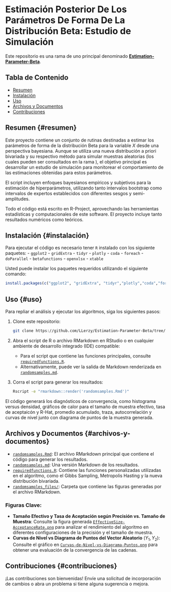 # Estimación Posterior De Los Parámetros De Forma De La Distribución Beta: Estudio de Simulación

Este repositorio es una rama de uno principal denominado [**Estimation-Parameter-Beta**](https://github.com/LLerzy/Estimation-Parameter-Beta).

## Tabla de Contenido

-   [Resumen](#resumen)
-   [Instalación](#instalación)
-   [Uso](#uso)
-   [Archivos y Documentos](#archivos-y-documentos)
-   [Contribuciones](#contribuciones)

## Resumen {#resumen}

Este proyecto contiene un conjunto de rutinas destinadas a estimar los parámetros de forma de la distribución Beta para la variable $X$ desde una perspectiva bayesiana. Aunque se utiliza una nueva distribución a priori bivariada y su respectivo método para simular muestras aleatorias (los cuales pueden ser consultados en la rama ), el objetivo principal es desarrollar un estudio de simulación para monitorear el comportamiento de las estimaciones obtenidas para estos parámetros.

El script incluyen enfoques bayesianos empíricos y subjetivos para la estimación de hiperparámetros, utilizando tanto intervalos bootstrap como intervalos de expertos establecidos con diferentes sesgos y semi-amplitudes.

Todo el código está escrito en R-Project, aprovechando las herramientas estadísticas y computacionales de este software. El proyecto incluye tanto resultados numéricos como teóricos.

## Instalación {#instalación}

Para ejecutar el código es necesario tener `R` instalado con los siguiente paquetes: - `ggplot2` - `gridExtra` - `tidyr` - `plotly` - `coda` - `foreach` - `doParallel` - `betafunctions` - `openxlsx` - `xtable`

Usted puede instalar los paquetes requeridos utilizando el siguiente comando:

``` r
install.packages(c("ggplot2", "gridExtra", "tidyr","plotly","coda","foreach","doParallel","betafunctions","openxlsx","xtable"))
```

## Uso {#uso}

Para repliar el análisis y ejecutar los algoritmos, siga los siguientes pasos:

1.  Clone este repositorio:

    ``` bash
    git clone https://github.com/LLerzy/Estimation-Parameter-Beta/tree/Algorithm-Sim-Samples.git
    ```

2.  Abra el script de R o archivo RMarkdown en RStudio o en cualquier ambiente de desarrollo integrado (IDE) compatible:

    -   Para el script que contiene las funciones principales, consulte [`requiredfunctions.R`](https://github.com/LLerzy/Estimation-Parameter-Beta/blob/Algorithm-Sim-Samples/requiredfunctions.R).
    -   Alternativamente, puede ver la salida de Markdown renderizada en [`randomsamples.md`](https://github.com/LLerzy/Estimation-Parameter-Beta/blob/Algorithm-Sim-Samples/randomsamples.md).

3.  Corra el script para generar los resultados:

    ``` bash
    Rscript -e "rmarkdown::render('randomsamples.Rmd')"
    ```

El código generará los diagnósticos de convergencia, como histograma versus densidad, gráficos de calor para el tamaño de muestra efectivo, tasa de aceptaicón y R-Hat, promedio acumulado, traza, autocorrelación y curvas de nivel junto con diagrama de puntos de la muestra generada.

## Archivos y Documentos {#archivos-y-documentos}

-   [`randomsamples.Rmd`](randomsamples.Rmd): El archivo RMarkdown principal que contiene el código para generar los resultados.
-   [`randomsamples.md`](randomsamples.md): Una versión Markdown de los resultados.
-   [`requiredfunctions.R`](requiredfunctions.R): Contiene las funciones personalizadas utilizadas en el algoritmo, como el Gibbs Sampling, Metropolis Hasting y la nueva distribución bivariada.
-   [`randomsamples_files/`](randomsamples_files/figure-gfm): Carpeta que contiene las figuras generadas por el archivo RMarkdown.

### Figuras Clave:

-   **Tamaño Efectivo y Tasa de Aceptación según Precisión vs. Tamaño de Muestra**: Consulte la figura generada [`EffectiveSize-AcceptanceRate.png`](randomsamples_files/figure-gfm/unnamed-chunk-3-1.png) para analizar el rendimiento del algoritmo en diferentes configuraciones de la precisión y el tamaño de muestra.
-   **Curvas de Nivel vs Diagrama de Puntos del Vector Aleatorio** $(Y_1,Y_2)$: Consulte el gráfico en [`Curvas-de-Nivel-vs-Diagrama-Puntos.png`](randomsamples_files/figure-gfm/unnamed-chunk-14-1.png) para obtener una evaluación de la convergencia de las cadenas.

## Contribuciones {#contribuciones}

¡Las contribuciones son bienvenidas! Envíe una solicitud de incorporación de cambios o abra un problema si tiene alguna sugerencia o mejora.
